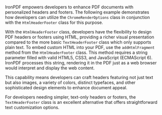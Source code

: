 IronPDF empowers developers to enhance PDF documents with personalized headers and footers. The following example demonstrates how developers can utilize the `ChromeRenderOptions` class in conjunction with the `HtmlHeaderFooter` class for this purpose.

With the `HtmlHeaderFooter` class, developers have the flexibility to design PDF headers or footers using HTML, providing a richer visual presentation compared to the more basic `TextHeaderFooter` class which only supports plain text. To embed custom HTML into your PDF, use the `addHtmlFragment` method from the `HtmlHeaderFooter` class. This method requires a string parameter filled with valid HTML5, CSS3, and JavaScript (ECMAScript 6). IronPDF processes this string, rendering it in the PDF just as a web browser would interpret and display the web content.

This capability means developers can craft headers featuring not just text but also images, a variety of colors, distinct typefaces, and other sophisticated design elements to enhance document appeal.

For developers needing simpler, text-only headers or footers, the `TextHeaderFooter` class is an excellent alternative that offers straightforward text customization options.